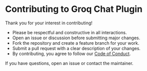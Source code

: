 # Contributing to Groq Chat Plugin

Thank you for your interest in contributing!

- Please be respectful and constructive in all interactions.
- Open an issue or discussion before submitting major changes.
- Fork the repository and create a feature branch for your work.
- Submit a pull request with a clear description of your changes.
- By contributing, you agree to follow our [Code of Conduct](CODE_OF_CONDUCT.md).

If you have questions, open an issue or contact the maintainer.
